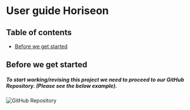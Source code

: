 # User guide Horiseon
## Table of contents

* [Before we get started](#intro)


## Before we get started
##### To start working/revising this project we need to proceed to our GitHub Repository. (Please see the below example).

<img src="/path/to/img.jpg" alt="GitHub Repository" title="Optional title">


